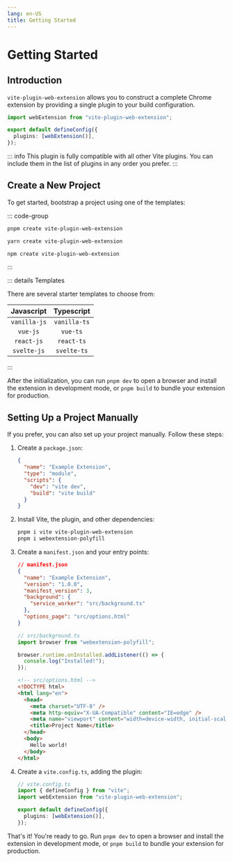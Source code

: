 ```yaml
---
lang: en-US
title: Getting Started
---
```


# Getting Started

## Introduction

`vite-plugin-web-extension` allows you to construct a complete Chrome extension by providing a single plugin to your build configuration.

```ts
import webExtension from "vite-plugin-web-extension";

export default defineConfig({
  plugins: [webExtension()],
});
```

::: info
This plugin is fully compatible with all other Vite plugins. You can include them in the list of plugins in any order you prefer.
:::

## Create a New Project

To get started, bootstrap a project using one of the templates:

::: code-group

```bash [PNPM]
pnpm create vite-plugin-web-extension
```

```bash [YARN]
yarn create vite-plugin-web-extension
```

```bash [NPM]
npm create vite-plugin-web-extension
```

:::

::: details Templates

There are several starter templates to choose from:

|  Javascript  |  Typescript  |
| :----------: | :----------: |
| `vanilla-js` | `vanilla-ts` |
|   `vue-js`   |   `vue-ts`   |
|  `react-js`  |  `react-ts`  |
| `svelte-js`  | `svelte-ts`  |

:::

After the initialization, you can run `pnpm dev` to open a browser and install the extension in development mode, or `pnpm build` to bundle your extension for production.

## Setting Up a Project Manually

If you prefer, you can also set up your project manually. Follow these steps:

1. Create a `package.json`:

   ```json
   {
     "name": "Example Extension",
     "type": "module",
     "scripts": {
       "dev": "vite dev",
       "build": "vite build"
     }
   }
   ```

2. Install Vite, the plugin, and other dependencies:

   ```bash
   pnpm i vite vite-plugin-web-extension
   pnpm i webextension-polyfill
   ```

3. Create a `manifest.json` and your entry points:

   ```json
   // manifest.json
   {
     "name": "Example Extension",
     "version": "1.0.0",
     "manifest_version": 3,
     "background": {
       "service_worker": "src/background.ts"
     },
     "options_page": "src/options.html"
   }
   ```

   ```ts
   // src/background.ts
   import browser from "webextension-polyfill";

   browser.runtime.onInstalled.addListener(() => {
     console.log("Installed!");
   });
   ```

   ```html
   <!-- src/options.html -->
   <!DOCTYPE html>
   <html lang="en">
     <head>
       <meta charset="UTF-8" />
       <meta http-equiv="X-UA-Compatible" content="IE=edge" />
       <meta name="viewport" content="width=device-width, initial-scale=1.0" />
       <title>Project Name</title>
     </head>
     <body>
       Hello world!
     </body>
   </html>
   ```

4. Create a `vite.config.ts`, adding the plugin:

   ```ts
   // vite.config.ts
   import { defineConfig } from "vite";
   import webExtension from "vite-plugin-web-extension";

   export default defineConfig({
     plugins: [webExtension()],
   });
   ```

That's it! You're ready to go. Run `pnpm dev` to open a browser and install the extension in development mode, or `pnpm build` to bundle your extension for production.
